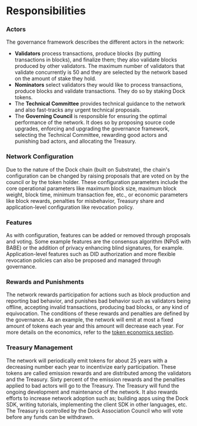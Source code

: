 # Responsibilities

### Actors

The governance framework describes the different actors in the network:

* **Validators** process transactions, produce blocks (by putting transactions in blocks), and finalize them; they also validate blocks produced by other validators. The maximum number of validators that validate concurrently is 50 and they are selected by the network based on the amount of stake they hold.
* **Nominators** select validators they would like to process transactions, produce blocks and validate transactions. They do so by staking Dock tokens.
* The **Technical Committee** provides technical guidance to the network and also fast-tracks any urgent technical proposals.
* The **Governing Council** is responsible for ensuring the optimal performance of the network. It does so by proposing source code upgrades, enforcing and upgrading the governance framework, selecting the Technical Committee, rewarding good actors and punishing bad actors, and allocating the Treasury.

### Network Configuration

Due to the nature of the Dock chain (built on Substrate), the chain's configuration can be changed by raising proposals that are voted on by the council or by the token holder. These configuration parameters include the core operational parameters like maximum block size, maximum block weight, block time, minimum transaction fee, etc., or economic parameters like block rewards, penalties for misbehavior, Treasury share and application-level configuration like revocation policy.&#x20;

### Features

As with configuration, features can be added or removed through proposals and voting. Some example features are the consensus algorithm (NPoS with BABE) or the addition of privacy enhancing blind signatures, for example. Application-level features such as DID authorization and more flexible revocation policies can also be proposed and managed through governance.

### Rewards and Punishments

The network rewards participation for actions such as block production and reporting bad behavior, and punishes bad behavior such as validators being offline, accepting invalid transactions, producing bad blocks, or any kind of equivocation. The conditions of these rewards and penalties are defined by the governance. As an example, the network will emit at most a fixed amount of tokens each year and this amount will decrease each year. For more details on the economics, refer to the [token economics section](../intro-to-dock/dock-token/token-economics.md).

### Treasury Management

The network will periodically emit tokens for about 25 years with a decreasing number each year to incentivize early participation. These tokens are called emission rewards and are distributed among the validators and the Treasury. Sixty percent of the emission rewards and the penalties applied to bad actors will go to the Treasury. The Treasury will fund the ongoing development and maintenance of the network. It also rewards efforts to increase network adoption such as; building apps using the Dock SDK, writing tutorials, implementing the client SDK in other languages, etc. The Treasury is controlled by the Dock Association Council who will vote before any funds can be withdrawn.&#x20;
